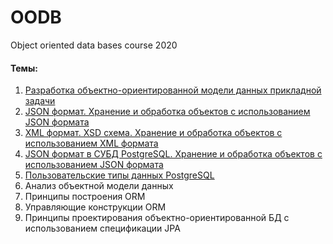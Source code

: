 # OODB
Object oriented data bases course 2020
#### Темы:
1. [Разработка объектно-ориентированной модели данных прикладной задачи](src/main/java/MoviePortal)
2. [JSON формат. Хранение и обработка объектов с использованием JSON формата](src/main/java/JSONLoader)
3. [XML формат. XSD схема. Хранение и обработка объектов с использованием XML формата](src/main/java/XMLLoader)
4. [JSON формат в СУБД PostgreSQL. Хранение и обработка объектов с использованием JSON формата](src/main/java/JSONonDB)
5. [Пользовательские типы данных PostgreSQL](src/main/java/PGCustomTypes)
6. Анализ объектной модели данных
7. Принципы построения ORM
8. Управляющие конструкции ORM
9. Принципы проектирования объектно-ориентированной БД с использованием спецификации JPA
